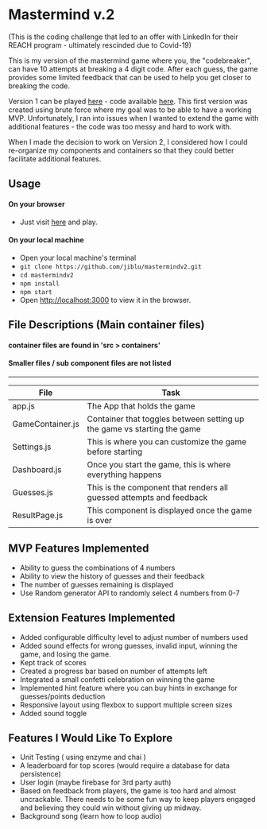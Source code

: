 # Mastermind v.2

(This is the coding challenge that led to an offer with LinkedIn for their REACH program - ultimately rescinded due to Covid-19)

This is my version of the mastermind game where you, the "codebreaker", can have 10 attempts at breaking a 4 digit code. After each guess, the game provides some limited feedback that can be used to help you get closer to breaking the code.

Version 1 can be played [here](https://jiblu.github.io/masterm1nd-game/) - code available [here](https://github.com/jiblu/masterm1nd-game).
This first version was created using brute force where my goal was to be able to have a working MVP. Unfortunately, I ran into issues when I wanted to extend the game with additional features - the code was too messy and hard to work with.

When I made the decision to work on Version 2, I considered how I could re-organize my components and containers so that they could better facilitate additional features.

## Usage

#### On your browser
 - Just visit [here](https://jiblu.github.io/mastermindv2) and play.
#### On your local machine
- Open your local machine's terminal
- `git clone https://github.com/jiblu/mastermindv2.git`
- `cd mastermindv2`
- `npm install`
- `npm start`
- Open [http://localhost:3000](http://localhost:3000) to view it in the browser.

## File Descriptions (Main container files)
#### container files are found in 'src > containers'
#### Smaller files / sub component files are not listed
---
File|Task
---|---
app.js | The App that holds the game
GameContainer.js | Container that toggles between setting up the game vs starting the game
Settings.js | This is where you can customize the game before starting
Dashboard.js | Once you start the game, this is where everything happens
Guesses.js | This is the component that renders all guessed attempts and feedback
ResultPage.js | This component is displayed once the game is over

## MVP Features Implemented
- Ability to guess the combinations of 4 numbers
- Ability to view the history of guesses and their feedback
- The number of guesses remaining is displayed
- Use Random generator API to randomly select 4 numbers from 0-7

## Extension Features Implemented
- Added configurable difficulty level to adjust number of numbers used
- Added sound effects for wrong guesses, invalid input, winning the game, and losing the game.
- Kept track of scores
- Created a progress bar based on number of attempts left
- Integrated a small confetti celebration on winning the game
- Implemented hint feature where you can buy hints in exchange for guesses/points deduction
- Responsive layout using flexbox to support multiple screen sizes
- Added sound toggle

## Features I Would Like To Explore
- Unit Testing ( using enzyme and chai )
- A leaderboard for top scores (would require a database for data persistence)
- User login (maybe firebase for 3rd party auth)
- Based on feedback from players, the game is too hard and almost uncrackable. There needs to be some fun way to keep players engaged and believing they could win without giving up midway.
- Background song (learn how to loop audio)
